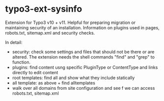 # typo3-ext-sysinfo
Extension for Typo3 v10 + v11. Helpful for preparing migration or maintaining security of an installation.
Information on plugins used in pages, robots.txt, sitemap.xml and security checks.

In detail:
- security: check some settings and files that should not be there or are altered. The extension needs the shell commands "find" and "grep" to function.
- plugins: find content usng specific PluginType or ContentType and links directly to edit content
- root templates: find all and show what they include statically
- all template: as above + find alltemplates
- walk over all domains from site configuration and see f we can access robots.txt, sitemap.xml
